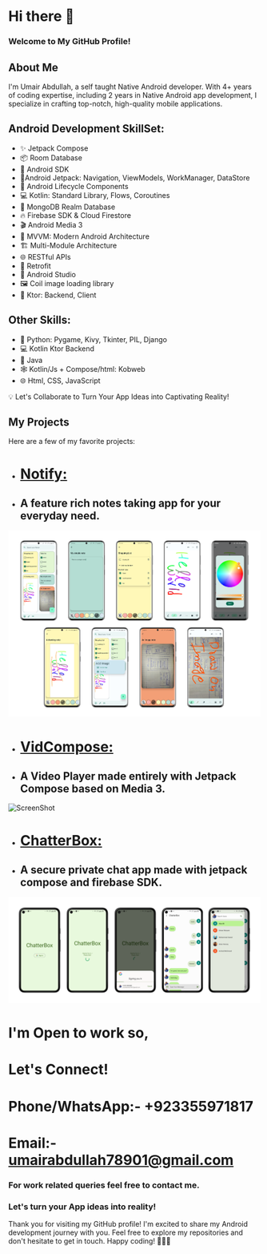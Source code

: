 # Hi there 👋

### Welcome to My GitHub Profile!

## About Me

I'm Umair Abdullah, a self taught Native Android developer. With 4+ years of coding expertise, including 2 years in Native Android app development, I specialize in crafting top-notch, high-quality mobile applications.

## Android Development SkillSet:
- ✨ Jetpack Compose
- 📦 Room Database
- 🤖 Android SDK
- 🚀Android Jetpack: Navigation, ViewModels, WorkManager, DataStore
- 🏡 Android Lifecycle Components
- 💻 Kotlin: Standard Library, Flows, Coroutines
- 📡 MongoDB Realm Database
- 🔥 Firebase SDK & Cloud Firestore
- 🎬 Android Media 3
- 🧬 MVVM: Modern Android Architecture
- 🏗 Multi-Module Architecture
- 🌐 RESTful APIs
- 🔄 Retrofit
- 🧰 Android Studio
- 🖼️ Coil image loading library
- 🧨 Ktor: Backend, Client

## Other Skills:
- 🐍 Python: Pygame, Kivy, Tkinter, PIL, Django
- 💻 Kotlin Ktor Backend
- 🍵 Java
- 🕸️ Kotlin/Js + Compose/html: Kobweb
- 🌐 Html, CSS, JavaScript

💡 Let's Collaborate to Turn Your App Ideas into Captivating Reality!

## My Projects

Here are a few of my favorite projects:

- # [Notify:](https://github.com/rajaumair7890/Notify/)
- ## A feature rich notes taking app for your everyday need.

![ScreenShot](/NotifyCover.png)

- # [VidCompose:](https://github.com/rajaumair7890/VidCompose/)
- ## A Video Player made entirely with Jetpack Compose based on Media 3.

![ScreenShot](/VidComposeCoverCompressed.png)

- # [ChatterBox:](https://github.com/rajaumair7890/ChatterBox/)
- ## A secure private chat app made with jetpack compose and firebase SDK.

![ScreenShot](/ChatterBoxCover1.png)

# I'm Open to work so,
# Let's Connect! 
# Phone/WhatsApp:- +923355971817
# Email:- umairabdullah78901@gmail.com

### For work related queries feel free to contact me.
### Let's turn your App ideas into reality!

Thank you for visiting my GitHub profile! I'm excited to share my Android development journey with you. Feel free to explore my repositories and don't hesitate to get in touch. Happy coding! 🚀👨‍💻

<!--
**rajaumair7890/rajaumair7890** is a ✨ _special_ ✨ repository because its `README.md` (this file) appears on your GitHub profile.

Here are some ideas to get you started:

- 🔭 I’m currently working on ...
- 🌱 I’m currently learning ...
- 👯 I’m looking to collaborate on ...
- 🤔 I’m looking for help with ...
- 💬 Ask me about ...
- 📫 How to reach me: ...
- 😄 Pronouns: ...
- ⚡ Fun fact: ...
-->
